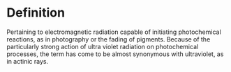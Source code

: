 # Definition

Pertaining to electromagnetic radiation capable of initiating
photochemical reactions, as in photography or the fading of pigments.
Because of the particularly strong action of ultra violet radiation on
photochemical processes, the term has come to be almost synonymous with
ultraviolet, as in actinic rays.
